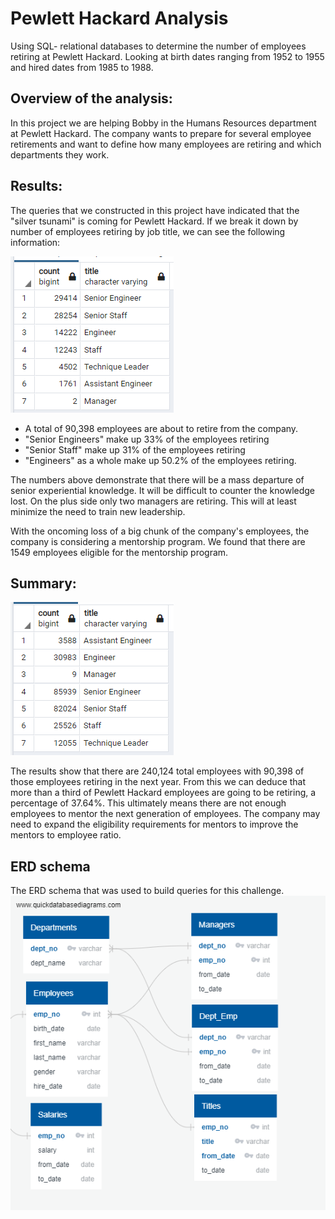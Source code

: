 # Pewlett Hackard Analysis
Using SQL- relational databases to determine the number of employees retiring at Pewlett Hackard. 
Looking at birth dates ranging from 1952 to 1955 and hired dates from 1985 to 1988.

## Overview of the analysis:
In this project we are helping Bobby in the Humans Resources department at Pewlett Hackard. The company wants to prepare for several employee retirements and want to define how many employees are retiring and which departments they work. 

## Results:
The queries that we constructed in this project have indicated that the "silver tsunami" is coming for Pewlett Hackard.
If we break it down by number of employees retiring by job title, we can see the following information:

![No. of Titles Retiring](Data/Titles_Retiring.png)

* A total of 90,398 employees are about to retire from the company.
* "Senior Engineers" make up 33% of the employees retiring 
* "Senior Staff" make up 31% of the employees retiring
* "Engineers" as a whole make up 50.2% of the employees retiring. 

The numbers above demonstrate that there will be a mass departure of senior experiential knowledge. It will be difficult to counter the knowledge lost.
On the plus side only two managers are retiring. This will at least minimize the need to train new leadership.

With the oncoming loss of a big chunk of the company's employees, the company is considering a mentorship program. 
We found that there are 1549 employees eligible for the mentorship program. 

## Summary:

![No. of Titles Retiring](Data/All_Employees_By_Title.png)

The results show that there are 240,124 total employees with 90,398 of those employees retiring in the next year. From this we can deduce that more than a third of Pewlett Hackard employees are going to be retiring, a percentage of 37.64%. This ultimately means there are not enough employees to mentor the next generation of employees. The company may need to expand the eligibility requirements for mentors to improve the mentors to employee ratio.

## ERD schema
The ERD schema that was used to build queries for this challenge.
![ERD schema](Data/EmployeeDB.png)

